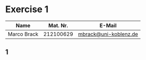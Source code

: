 # Exercise 1

| Name | Mat. Nr. | E-Mail |
| --- | --- | --- |
| Marco Brack | 212100629 | mbrack@uni-koblenz.de |

## 1
